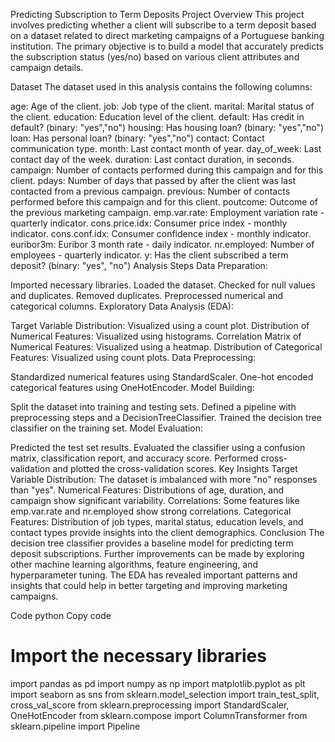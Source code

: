 Predicting Subscription to Term Deposits
Project Overview
This project involves predicting whether a client will subscribe to a term deposit based on a dataset related to direct marketing campaigns of a Portuguese banking institution. The primary objective is to build a model that accurately predicts the subscription status (yes/no) based on various client attributes and campaign details.

Dataset
The dataset used in this analysis contains the following columns:

age: Age of the client.
job: Job type of the client.
marital: Marital status of the client.
education: Education level of the client.
default: Has credit in default? (binary: "yes","no")
housing: Has housing loan? (binary: "yes","no")
loan: Has personal loan? (binary: "yes","no")
contact: Contact communication type.
month: Last contact month of year.
day_of_week: Last contact day of the week.
duration: Last contact duration, in seconds.
campaign: Number of contacts performed during this campaign and for this client.
pdays: Number of days that passed by after the client was last contacted from a previous campaign.
previous: Number of contacts performed before this campaign and for this client.
poutcome: Outcome of the previous marketing campaign.
emp.var.rate: Employment variation rate - quarterly indicator.
cons.price.idx: Consumer price index - monthly indicator.
cons.conf.idx: Consumer confidence index - monthly indicator.
euribor3m: Euribor 3 month rate - daily indicator.
nr.employed: Number of employees - quarterly indicator.
y: Has the client subscribed a term deposit? (binary: "yes", "no")
Analysis Steps
Data Preparation:

Imported necessary libraries.
Loaded the dataset.
Checked for null values and duplicates.
Removed duplicates.
Preprocessed numerical and categorical columns.
Exploratory Data Analysis (EDA):

Target Variable Distribution: Visualized using a count plot.
Distribution of Numerical Features: Visualized using histograms.
Correlation Matrix of Numerical Features: Visualized using a heatmap.
Distribution of Categorical Features: Visualized using count plots.
Data Preprocessing:

Standardized numerical features using StandardScaler.
One-hot encoded categorical features using OneHotEncoder.
Model Building:

Split the dataset into training and testing sets.
Defined a pipeline with preprocessing steps and a DecisionTreeClassifier.
Trained the decision tree classifier on the training set.
Model Evaluation:

Predicted the test set results.
Evaluated the classifier using a confusion matrix, classification report, and accuracy score.
Performed cross-validation and plotted the cross-validation scores.
Key Insights
Target Variable Distribution: The dataset is imbalanced with more "no" responses than "yes".
Numerical Features: Distributions of age, duration, and campaign show significant variability.
Correlations: Some features like emp.var.rate and nr.employed show strong correlations.
Categorical Features: Distribution of job types, marital status, education levels, and contact types provide insights into the client demographics.
Conclusion
The decision tree classifier provides a baseline model for predicting term deposit subscriptions. Further improvements can be made by exploring other machine learning algorithms, feature engineering, and hyperparameter tuning. The EDA has revealed important patterns and insights that could help in better targeting and improving marketing campaigns.

Code
python
Copy code
# Import the necessary libraries
import pandas as pd
import numpy as np
import matplotlib.pyplot as plt
import seaborn as sns
from sklearn.model_selection import train_test_split, cross_val_score
from sklearn.preprocessing import StandardScaler, OneHotEncoder
from sklearn.compose import ColumnTransformer
from sklearn.pipeline import Pipeline
